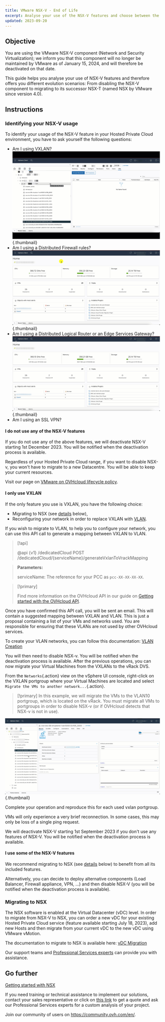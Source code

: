 ```yaml
---
title: VMware NSX-V - End of Life
excerpt: Analyse your use of the NSX-V features and choose between the different evolution scenarios, from disabling the NSX-V component to the migration to NSX
updated: 2023-09-20
---
```


## Objective

You are using the VMware NSX-V component (Network and Security Virtualization); we inform you that this component will no longer be maintained by VMware as of January 15, 2024, and will therefore be deactivated on that date.

This guide helps you analyse your use of NSX-V features and therefore offers you different evolution scenarios: From disabling the NSX-V component to migrating to its successor NSX-T (named NSX by VMware since version 4.0).

## Instructions

### Identifying your NSX-V usage

To identify your usage of the NSX-V feature in your Hosted Private Cloud environment, you have to ask yourself the following questions:

- Am I using VXLAN?
![NSX VXLAN](images/vxlan.gif){.thumbnail}
- Am I using a Distributed Firewall rules?
![NSX DFW](images/DFW.gif){.thumbnail}
- Am I using a Distributed Logical Router or an Edge Services Gateway?
![NSX DFW](images/dlr-edge.gif){.thumbnail}
- Am I using an SSL VPN?

#### I do not use any of the NSX-V features

If you do not use any of the above features, we will deactivate NSX-V starting 1st December 2023. 
You will be notified when the deactivation process is available.

Regardless of your Hosted Private Cloud range, if you want to disable NSX-v, you won't have to migrate to a new Datacentre. You will be able to keep your current resources.

Visit our page on [VMware on OVHcloud lifecycle policy](/pages/hosted_private_cloud/hosted_private_cloud_powered_by_vmware/lifecycle_policy).

#### I only use VXLAN

If the only feature you use is VXLAN, you have the following choice:

- Migrating to NSX (see [details](#migration) below),
- Reconfiguring your network in order to replace VXLAN with [VLAN](/pages/hosted_private_cloud/hosted_private_cloud_powered_by_vmware/creation_vlan).

If you wish to migrate to VLAN, to help you to configure your network, you can use this API call to generate a mapping between VXLAN to VLAN.

> [!api]
>
> @api {v1} /dedicatedCloud POST /dedicatedCloud/{serviceName}/generateVxlanToVrackMapping
>

> **Parameters:**
>
> serviceName: The reference for your PCC as `pcc-XX-XX-XX-XX`.

> [!primary]
>
>  Find more information on the OVHcloud API in our guide on [Getting started with the OVHcloud API](/pages/manage_and_operate/api/first-steps).

Once you have confirmed this API call, you will be sent an email. This will contain a suggested mapping between VXLAN and VLAN. 
This is just a proposal containing a list of your VMs and networks used. You are responsible for ensuring that these VLANs are not used by other OVHcloud services.

To create your VLAN networks, you can follow this documentation: [VLAN Creation](/pages/hosted_private_cloud/hosted_private_cloud_powered_by_vmware/creation_vlan)

You will then need to disable NSX-v. You will be notified when the deactivation process is available.
After the previous operations, you can now migrate your Virtual Machines from the VXLANs to the vRack DVS.

From the `Networks`{.action} view on the vSphere UI console, right-click on the VXLAN portgroup where your Virtual Machines are located and select `Migrate the VMs to another network...`{.action}.

> [!primary]
> In this example, we will migrate the VMs to the VLAN10 portgroup, which is located on the vRack. You must migrate all VMs to portgroups in order to disable NSX-v (or if OVHcloud detects that NSX-v is not in use).

![NSX DVS](images/migration.gif){.thumbnail}

Complete your operation and reproduce this for each used vxlan portgroup.

VMs will only experience a very brief reconnection. In some cases, this may only be loss of a single ping request.

We will deactivate NSX-V starting 1st September 2023 if you don't use any features of NSX-V.
You will be notified when the deactivation process is available.

#### I use some of the NSX-V features

We recommend migrating to NSX (see [details](#migration) below) to benefit from all its included features.

Alternatively, you can decide to deploy alternative components (Load Balancer, Firewall appliance, VPN, ...) and then disable NSX-V (you will be notified when the deactivation process is available).

### Migrating to NSX <a name="migration"></a>

The NSX software is enabled at the Virtual Datacenter (vDC) level. In order to migrate from NSX-V to NSX, you can order a new vDC for your existing Hosted Private Cloud service (feature available starting July 18, 2023), add new Hosts and then migrate from your current vDC to the new vDC using VMware vMotion.

The documentation to migrate to NSX is available here: [vDC Migration](/pages/hosted_private_cloud/hosted_private_cloud_powered_by_vmware/service-migration-vdc)

Our support teams and [Professional Services experts](https://www.ovhcloud.com/en/professional-services/) can provide you with assistance.

## Go further <a name="gofurther"></a>

[Getting started with NSX](/pages/hosted_private_cloud/hosted_private_cloud_powered_by_vmware/nsx-01-first-steps)

If you need training or technical assistance to implement our solutions, contact your sales representative or click on [this link](https://www.ovhcloud.com/en/professional-services/) to get a quote and ask our Professional Services experts for a custom analysis of your project.

Join our community of users on <https://community.ovh.com/en/>.
